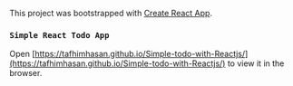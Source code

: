 This project was bootstrapped with [Create React App](https://github.com/facebook/create-react-app).


### `Simple React Todo App`

Open [https://tafhimhasan.github.io/Simple-todo-with-Reactjs/](https://tafhimhasan.github.io/Simple-todo-with-Reactjs/) to view it in the browser.
